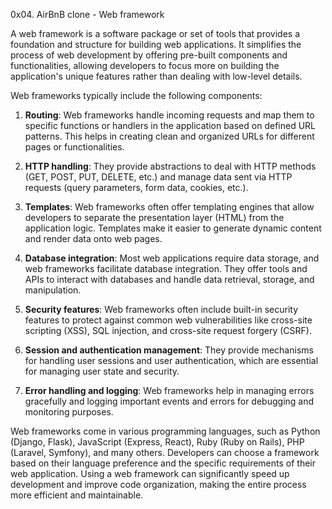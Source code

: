 0x04. AirBnB clone - Web framework

A web framework is a software package or set of tools that provides a foundation and structure for building web applications. It simplifies the process of web development by offering pre-built components and functionalities, allowing developers to focus more on building the application's unique features rather than dealing with low-level details.

Web frameworks typically include the following components:

1. **Routing**: Web frameworks handle incoming requests and map them to specific functions or handlers in the application based on defined URL patterns. This helps in creating clean and organized URLs for different pages or functionalities.

2. **HTTP handling**: They provide abstractions to deal with HTTP methods (GET, POST, PUT, DELETE, etc.) and manage data sent via HTTP requests (query parameters, form data, cookies, etc.).

3. **Templates**: Web frameworks often offer templating engines that allow developers to separate the presentation layer (HTML) from the application logic. Templates make it easier to generate dynamic content and render data onto web pages.

4. **Database integration**: Most web applications require data storage, and web frameworks facilitate database integration. They offer tools and APIs to interact with databases and handle data retrieval, storage, and manipulation.

5. **Security features**: Web frameworks often include built-in security features to protect against common web vulnerabilities like cross-site scripting (XSS), SQL injection, and cross-site request forgery (CSRF).

6. **Session and authentication management**: They provide mechanisms for handling user sessions and user authentication, which are essential for managing user state and security.

7. **Error handling and logging**: Web frameworks help in managing errors gracefully and logging important events and errors for debugging and monitoring purposes.

Web frameworks come in various programming languages, such as Python (Django, Flask), JavaScript (Express, React), Ruby (Ruby on Rails), PHP (Laravel, Symfony), and many others. Developers can choose a framework based on their language preference and the specific requirements of their web application. Using a web framework can significantly speed up development and improve code organization, making the entire process more efficient and maintainable.
